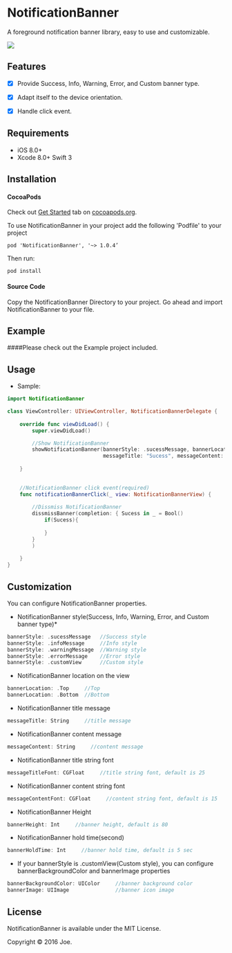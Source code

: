 NotificationBanner
=======
A foreground notification banner library, easy to use and customizable.

<img src="https://raw.githubusercontent.com/joehour/NotificationBanner/master/Example/Example/demo.gif"  />

Features
----------

- [x] Provide Success, Info, Warning, Error, and Custom banner type.
- [x] Adapt itself to the device orientation.
- [x] Handle click event.


Requirements
----------

- iOS 8.0+
- Xcode 8.0+ Swift 3

Installation
----------

#### CocoaPods

Check out [Get Started](https://guides.cocoapods.org/using/getting-started.html) tab on [cocoapods.org](http://cocoapods.org/).

To use NotificationBanner in your project add the following 'Podfile' to your project

    pod 'NotificationBanner', '~> 1.0.4’

Then run:

    pod install

#### Source Code
Copy the NotificationBanner Directory to your project.
Go ahead and import NotificationBanner to your file.


Example
----------

####Please check out the Example project included.


Usage
----------

* Sample:

```swift
import NotificationBanner

class ViewController: UIViewController, NotificationBannerDelegate {
    
    override func viewDidLoad() {
        super.viewDidLoad()

        //Show NotificationBanner
        showNotificationBanner(bannerStyle: .sucessMessage, bannerLocation: .Top,
                               messageTitle: "Sucess", messageContent: "This is a Sucess notification")
        
    }

    
    //NotificationBanner click event(required)
    func notificationBannerClick(_ view: NotificationBannerView) {
        
        //Dissmiss NotificationBanner
        dissmissBanner(completion: { Sucess in _ = Bool()
            if(Sucess){
              
            }
        }
        )
   
    }
}
```

Customization
----------
You can configure NotificationBanner properties.

* NotificationBanner style(Success, Info, Warning, Error, and Custom banner type)*
```swift
bannerStyle: .sucessMessage   //Success style
bannerStyle: .infoMessage     //Info style
bannerStyle: .warningMessage  //Warning style
bannerStyle: .errorMessage    //Error style
bannerStyle: .customView      //Custom style
```

* NotificationBanner location on the view
```swift
bannerLocation: .Top     //Top
bannerLocation: .Bottom  //Bottom
```

* NotificationBanner title message
```swift
messageTitle: String     //title message
```

* NotificationBanner content message
```swift
messageContent: String     //content message
```

* NotificationBanner title string font
```swift
messageTitleFont: CGFloat     //title string font, default is 25
```


* NotificationBanner content string font
```swift
messageContentFont: CGFloat     //content string font, default is 15
```

* NotificationBanner Height
```swift
bannerHeight: Int     //banner height, default is 80
```

* NotificationBanner hold time(second)
```swift
bannerHoldTime: Int     //banner hold time, default is 5 sec
```

* If your bannerStyle is .customView(Custom style), you can configure bannerBackgroundColor and bannerImage properties
```swift
bannerBackgroundColor: UIColor     //banner background color
bannerImage: UIImage               //banner icon image
```

License
----------

NotificationBanner is available under the MIT License.

Copyright © 2016 Joe.

